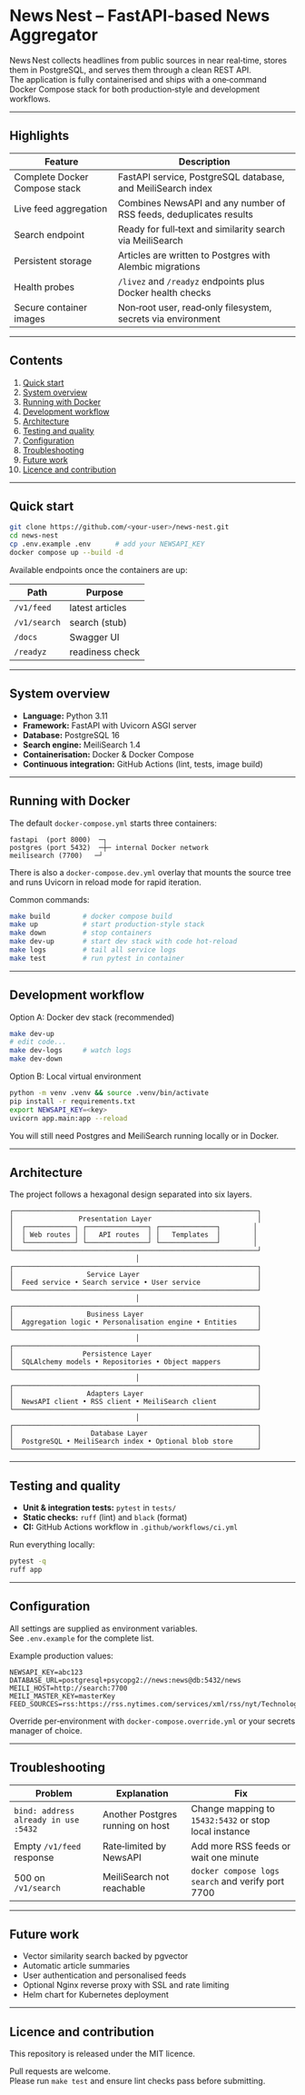 # News Nest – FastAPI‑based News Aggregator

News Nest collects headlines from public sources in near real‑time, stores them in PostgreSQL, and serves them through a clean REST API.  
The application is fully containerised and ships with a one‑command Docker Compose stack for both production‑style and development workflows.

---

## Highlights

| Feature | Description |
|---------|-------------|
| Complete Docker Compose stack | FastAPI service, PostgreSQL database, and MeiliSearch index |
| Live feed aggregation | Combines NewsAPI and any number of RSS feeds, deduplicates results |
| Search endpoint | Ready for full‑text and similarity search via MeiliSearch |
| Persistent storage | Articles are written to Postgres with Alembic migrations |
| Health probes | `/livez` and `/readyz` endpoints plus Docker health checks |
| Secure container images | Non‑root user, read‑only filesystem, secrets via environment |

---

## Contents

1. [Quick start](#quick-start)
2. [System overview](#system-overview)
3. [Running with Docker](#running-with-docker)
4. [Development workflow](#development-workflow)
5. [Architecture](#architecture)
6. [Testing and quality](#testing-and-quality)
7. [Configuration](#configuration)
8. [Troubleshooting](#troubleshooting)
9. [Future work](#future-work)
10. [Licence and contribution](#licence-and-contribution)

---

## Quick start

```bash
git clone https://github.com/<your-user>/news-nest.git
cd news-nest
cp .env.example .env      # add your NEWSAPI_KEY
docker compose up --build -d
```

Available endpoints once the containers are up:

| Path | Purpose |
|------|---------|
| `/v1/feed` | latest articles |
| `/v1/search` | search (stub) |
| `/docs` | Swagger UI |
| `/readyz` | readiness check |

---

## System overview

* **Language:** Python 3.11  
* **Framework:** FastAPI with Uvicorn ASGI server  
* **Database:** PostgreSQL 16  
* **Search engine:** MeiliSearch 1.4  
* **Containerisation:** Docker & Docker Compose  
* **Continuous integration:** GitHub Actions (lint, tests, image build)

---

## Running with Docker

The default `docker-compose.yml` starts three containers:

```
fastapi  (port 8000)  ─┐
postgres (port 5432)  ─┼─ internal Docker network
meilisearch (7700)   ─┘
```

There is also a `docker-compose.dev.yml` overlay that mounts the source tree
and runs Uvicorn in reload mode for rapid iteration.

Common commands:

```bash
make build        # docker compose build
make up           # start production‑style stack
make down         # stop containers
make dev-up       # start dev stack with code hot‑reload
make logs         # tail all service logs
make test         # run pytest in container
```

---

## Development workflow

Option A: Docker dev stack (recommended)

```bash
make dev-up
# edit code...
make dev-logs     # watch logs
make dev-down
```

Option B: Local virtual environment

```bash
python -m venv .venv && source .venv/bin/activate
pip install -r requirements.txt
export NEWSAPI_KEY=<key>
uvicorn app.main:app --reload
```

You will still need Postgres and MeiliSearch running locally or in Docker.

---

## Architecture

The project follows a hexagonal design separated into six layers.

```
┌────────────────────────────────────────────────────────────┐
│                Presentation Layer                          │
│  ┌────────────┐ ┌───────────────┐ ┌──────────────┐        │
│  │ Web routes │ │   API routes  │ │   Templates  │        │
│  └────────────┘ └───────────────┘ └──────────────┘        │
└────────────────────────────────────────────────────────────┘
                               │
┌────────────────────────────────────────────────────────────┐
│                  Service Layer                             │
│  Feed service • Search service • User service              │
└────────────────────────────────────────────────────────────┘
                               │
┌────────────────────────────────────────────────────────────┐
│                  Business Layer                            │
│  Aggregation logic • Personalisation engine • Entities     │
└────────────────────────────────────────────────────────────┘
                               │
┌────────────────────────────────────────────────────────────┐
│                 Persistence Layer                          │
│  SQLAlchemy models • Repositories • Object mappers         │
└────────────────────────────────────────────────────────────┘
                               │
┌────────────────────────────────────────────────────────────┐
│                  Adapters Layer                            │
│  NewsAPI client • RSS client • MeiliSearch client          │
└────────────────────────────────────────────────────────────┘
                               │
┌────────────────────────────────────────────────────────────┐
│                   Database Layer                           │
│  PostgreSQL • MeiliSearch index • Optional blob store      │
└────────────────────────────────────────────────────────────┘
```

---

## Testing and quality

* **Unit & integration tests:** `pytest` in `tests/`
* **Static checks:** `ruff` (lint) and `black` (format)
* **CI:** GitHub Actions workflow in `.github/workflows/ci.yml`

Run everything locally:

```bash
pytest -q
ruff app
```

---

## Configuration

All settings are supplied as environment variables.  
See `.env.example` for the complete list.

Example production values:

```env
NEWSAPI_KEY=abc123
DATABASE_URL=postgresql+psycopg2://news:news@db:5432/news
MEILI_HOST=http://search:7700
MEILI_MASTER_KEY=masterKey
FEED_SOURCES=rss:https://rss.nytimes.com/services/xml/rss/nyt/Technology.xml,rss:https://feeds.bbci.co.uk/news/world/rss.xml
```

Override per‑environment with `docker-compose.override.yml` or your secrets manager of choice.

---

## Troubleshooting

| Problem | Explanation | Fix |
|---------|-------------|-----|
| `bind: address already in use :5432` | Another Postgres running on host | Change mapping to `15432:5432` or stop local instance |
| Empty `/v1/feed` response | Rate‑limited by NewsAPI | Add more RSS feeds or wait one minute |
| 500 on `/v1/search` | MeiliSearch not reachable | `docker compose logs search` and verify port 7700 |

---

## Future work

* Vector similarity search backed by pgvector
* Automatic article summaries
* User authentication and personalised feeds
* Optional Nginx reverse proxy with SSL and rate limiting
* Helm chart for Kubernetes deployment

---

## Licence and contribution

This repository is released under the MIT licence.

Pull requests are welcome.  
Please run `make test` and ensure lint checks pass before submitting.
